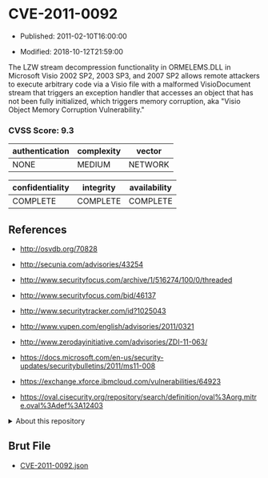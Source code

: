 # CVE-2011-0092

- Published: 2011-02-10T16:00:00

- Modified: 2018-10-12T21:59:00

The LZW stream decompression functionality in ORMELEMS.DLL in Microsoft Visio 2002 SP2, 2003 SP3, and 2007 SP2 allows remote attackers to execute arbitrary code via a Visio file with a malformed VisioDocument stream that triggers an exception handler that accesses an object that has not been fully initialized, which triggers memory corruption, aka "Visio Object Memory Corruption Vulnerability."

### CVSS Score: **9.3**

| authentication | complexity | vector |
| --- | --- | --- |
| NONE | MEDIUM | NETWORK |

| confidentiality | integrity | availability |
| --- | --- | --- |
| COMPLETE | COMPLETE | COMPLETE |

## References

* http://osvdb.org/70828

* http://secunia.com/advisories/43254

* http://www.securityfocus.com/archive/1/516274/100/0/threaded

* http://www.securityfocus.com/bid/46137

* http://www.securitytracker.com/id?1025043

* http://www.vupen.com/english/advisories/2011/0321

* http://www.zerodayinitiative.com/advisories/ZDI-11-063/

* https://docs.microsoft.com/en-us/security-updates/securitybulletins/2011/ms11-008

* https://exchange.xforce.ibmcloud.com/vulnerabilities/64923

* https://oval.cisecurity.org/repository/search/definition/oval%3Aorg.mitre.oval%3Adef%3A12403

<details>
<summary>About this repository</summary> 

  This repository is part of the project [Live Hack CVE](https://github.com/Live-Hack-CVE). Main website can be found [www.live-hack.org](https://www.live-hack.org) 
  
  Made by [Sn0wAlice](https://github.com/Sn0wAlice) for the people that care about security and need to have a feed of the latest CVEs. Hope you enjoy it, don't forget to star the repo and follow me on [Twitter](https://twitter.com/Sn0wAlice) and [Github](https://github.com/Sn0wAlice). And that is my [personnal website](https://www.alice-snow.me/)

  - [Home Page](https://github.com/Live-Hack-CVE)
  - [Framework](https://github.com/Live-Hack-CVE/cve-framework)
  - [CVE database](https://github.com/Live-Hack-CVE/full_database)
  - [Changelog](https://github.com/Live-Hack-CVE/Changelog)
</details>

## Brut File

* [CVE-2011-0092.json](https://raw.githubusercontent.com/Live-Hack-CVE/full_database/main/cves/2011/CVE-2011-0092.json)

